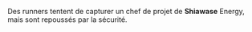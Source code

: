 ﻿Des runners tentent de capturer un chef de projet de **Shiawase** Energy, mais sont repoussés par la sécurité.